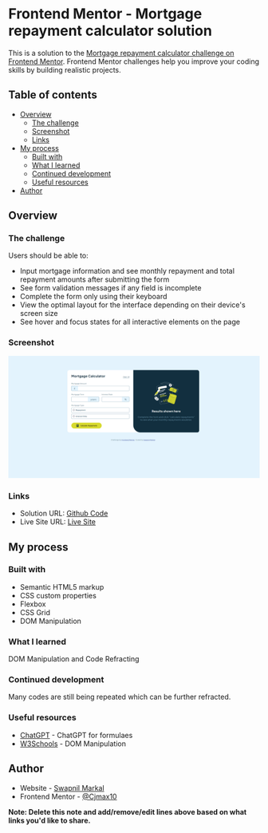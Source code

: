 # Frontend Mentor - Mortgage repayment calculator solution

This is a solution to the [Mortgage repayment calculator challenge on Frontend Mentor](https://www.frontendmentor.io/challenges/mortgage-repayment-calculator-Galx1LXK73). Frontend Mentor challenges help you improve your coding skills by building realistic projects. 

## Table of contents

- [Overview](#overview)
  - [The challenge](#the-challenge)
  - [Screenshot](#screenshot)
  - [Links](#links)
- [My process](#my-process)
  - [Built with](#built-with)
  - [What I learned](#what-i-learned)
  - [Continued development](#continued-development)
  - [Useful resources](#useful-resources)
- [Author](#author)

## Overview

### The challenge

Users should be able to:

- Input mortgage information and see monthly repayment and total repayment amounts after submitting the form
- See form validation messages if any field is incomplete
- Complete the form only using their keyboard
- View the optimal layout for the interface depending on their device's screen size
- See hover and focus states for all interactive elements on the page

### Screenshot

![](./screenshot.png)

### Links

- Solution URL: [Github Code](https://github.com/Cjmax10/mortgage-repayment-calculator)
- Live Site URL: [Live Site](https://cjmax10.github.io/mortgage-repayment-calculator/)

## My process

### Built with

- Semantic HTML5 markup
- CSS custom properties
- Flexbox
- CSS Grid
- DOM Manipulation

### What I learned

DOM Manipulation and Code Refracting

### Continued development

Many codes are still being repeated which can be further refracted.

### Useful resources

- [ChatGPT](https://openai.com/index/chatgpt/) - ChatGPT for formulaes
- [W3Schools](https://www.w3schools.com/) - DOM Manipulation

## Author

- Website - [Swapnil Markal](https://cjmax10.github.io/Portfolio/)
- Frontend Mentor - [@Cjmax10](https://www.frontendmentor.io/profile/Cjmax10)

**Note: Delete this note and add/remove/edit lines above based on what links you'd like to share.**